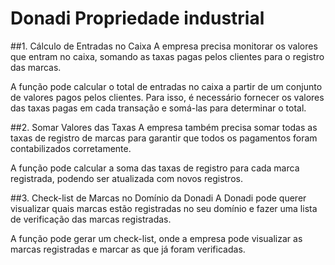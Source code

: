 # Donadi Propriedade industrial

##1. Cálculo de Entradas no Caixa
A empresa precisa monitorar os valores que entram no caixa, somando as taxas pagas pelos clientes para o registro das marcas.

A função pode calcular o total de entradas no caixa a partir de um conjunto de valores pagos pelos clientes.
Para isso, é necessário fornecer os valores das taxas pagas em cada transação e somá-las para determinar o total.

##2. Somar Valores das Taxas
A empresa também precisa somar todas as taxas de registro de marcas para garantir que todos os pagamentos foram contabilizados corretamente.

A função pode calcular a soma das taxas de registro para cada marca registrada, podendo ser atualizada com novos registros.

##3. Check-list de Marcas no Domínio da Donadi
A Donadi pode querer visualizar quais marcas estão registradas no seu domínio e fazer uma lista de verificação das marcas registradas.

A função pode gerar um check-list, onde a empresa pode visualizar as marcas registradas e marcar as que já foram verificadas.
